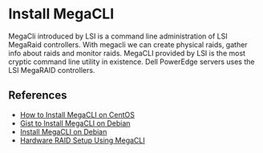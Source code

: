 # Install MegaCLI

MegaCli introduced by LSI is a command line administration of LSI MegaRaid controllers. With megacli we can create physical raids, gather info about raids and monitor raids. MegaCLI provided by LSI is the most cryptic command line utility in existence. Dell PowerEdge servers uses the LSI MegaRAID controllers.

## References

- [How to Install MegaCLI on CentOS](https://www.24x7serversupport.com/blog/index.php/how-to-install-megacli-on-centos7/)
- [Gist to Install MegaCLI on Debian](https://gist.github.com/jlyonsmith/c660748de7cb393eeb548ec31ca3a185)
- [Install MegaCLI on Debian](http://www.queryadmin.com/1620/install-megacli-debian-packages-lsi-megaraid-sas/)
- [Hardware RAID Setup Using MegaCLI](https://raid.wiki.kernel.org/index.php/Hardware_Raid_Setup_using_MegaCli)
